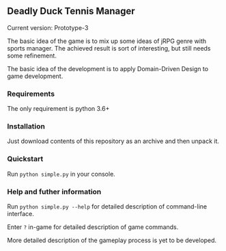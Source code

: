 ## Deadly Duck Tennis Manager

Current version: Prototype-3


The basic idea of the game is to mix up some ideas of jRPG genre with sports
manager.
The achieved result is sort of interesting, but still needs some refinement.

The basic idea of the development is to apply Domain-Driven Design to game
development.

### Requirements
The only requirement is python 3.6+

### Installation
Just download contents of this repository as an archive and then unpack it.

### Quickstart
Run `python simple.py` in your console.

### Help and futher information
Run `python simple.py --help` for detailed description of command-line
interface.

Enter `?` in-game for detailed description of game commands.

More detailed description of the gameplay process is yet to be developed.
